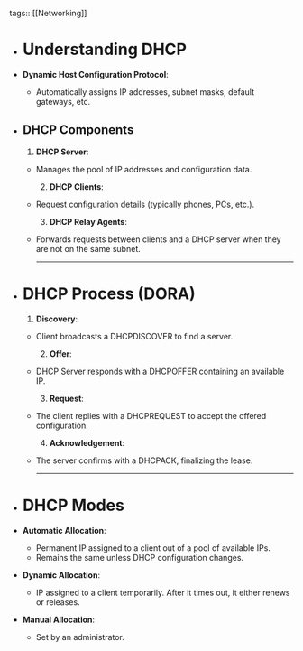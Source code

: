 tags:: [[Networking]]

- # Understanding DHCP
- **Dynamic Host Configuration Protocol**:
	- Automatically assigns IP addresses, subnet masks, default gateways, etc.
- ## DHCP Components
  1. **DHCP Server**:
	- Manages the pool of IP addresses and configuration data.
	  
	  2. **DHCP Clients**:
	- Request configuration details (typically phones, PCs, etc.).
	  
	  3. **DHCP Relay Agents**:
	- Forwards requests between clients and a DHCP server when they are not on the same subnet.
	  
	  ---
- # DHCP Process (DORA)
  
  1. **Discovery**:
	- Client broadcasts a DHCPDISCOVER to find a server.
	  
	  2. **Offer**:
	- DHCP Server responds with a DHCPOFFER containing an available IP.
	  
	  3. **Request**:
	- The client replies with a DHCPREQUEST to accept the offered configuration.
	  
	  4. **Acknowledgement**:
	- The server confirms with a DHCPACK, finalizing the lease.
	  
	  ---
- # DHCP Modes
- **Automatic Allocation**:
	- Permanent IP assigned to a client out of a pool of available IPs.
	- Remains the same unless DHCP configuration changes.
- **Dynamic Allocation**:
	- IP assigned to a client temporarily. After it times out, it either renews or releases.
- **Manual Allocation**:
	- Set by an administrator.